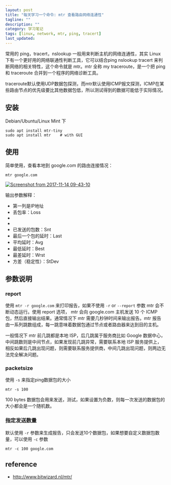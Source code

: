 ```yaml
---
layout: post
title: "每天学习一个命令: mtr 查看路由网络连通性"
tagline: ""
description: ""
category: 学习笔记
tags: [linux, network, mtr, ping, tracert]
last_updated: 
---
```


常用的 ping，tracert，nslookup 一般用来判断主机的网络连通性，其实 Linux 下有一个更好用的网络联通性判断工具，它可以结合ping nslookup tracert 来判断网络的相关特性，这个命令就是 mtr。mtr 全称 my traceroute，是一个把 ping 和 traceroute 合并到一个程序的网络诊断工具。

traceroute默认使用UDP数据包探测，而mtr默认使用ICMP报文探测，ICMP在某些路由节点的优先级要比其他数据包低，所以测试得到的数据可能低于实际情况。

## 安装
Debian/Ubuntu/Linux Mint 下

    sudo apt install mtr-tiny
    sudo apt install mtr    # with GUI

## 使用
简单使用，查看本地到 google.com 的路由连接情况：

    mtr google.com

<a data-flickr-embed="true"  href="https://www.flickr.com/gp/einverne/R8gMFQ" title="Screenshot from 2017-11-14 09-43-10"><img src="https://farm5.staticflickr.com/4564/38348674526_996aa9fb9a_z.jpg" alt="Screenshot from 2017-11-14 09-43-10"></a><script async src="//embedr.flickr.com/assets/client-code.js" charset="utf-8"></script>

输出参数解释：

- 第一列是IP地址
- 丢包率：Loss
-
-
- 已发送的包数：Snt
- 最后一个包的延时：Last
- 平均延时：Avg
- 最低延时：Best
- 最差延时：Wrst
- 方差（稳定性）：StDev

## 参数说明

### report
使用 `mtr -r google.com` 来打印报告，如果不使用 `-r` or `--report` 参数 mtr 会不断动态运行。使用 report 选项， mtr 会向 google.com 主机发送 10 个 ICMP 包，然后直接输出结果。通常情况下 mtr 需要几秒钟时间来输出报告。mtr 报告由一系列跳数组成，每一跳意味着数据包通过节点或者路由器来达到目的主机。

一般情况下 mtr 前几跳都是本地 ISP，后几跳属于服务商比如 Google 数据中心，中间跳数则是中间节点，如果发现前几跳异常，需要联系本地 ISP 服务提供上，相反如果后几跳出现问题，则需要联系服务提供商，中间几跳出现问题，则两边无法完全解决问题。

### packetsize
使用 `-s` 来指定ping数据包的大小

    mtr -s 100

100 bytes 数据包会用来发送，测试，如果设置为负数，则每一次发送的数据包的大小都会是一个随机数。

### 指定发送数量
默认使用 `-r` 参数来生成报告，只会发送10个数据包，如果想要自定义数据包数量，可以使用 `-c` 参数

    mtr -c 100 google.com

## reference

- <http://www.bitwizard.nl/mtr/>
